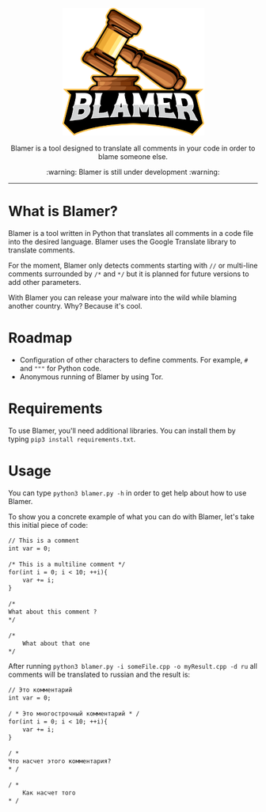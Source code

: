 <p align="center">
  <img width="287" height="258" src="ressources/BLAMER.png">
</p>

<p align="center">
  Blamer is a tool designed to translate all comments in your code in order to blame someone else.
</p>

<p align="center">
  :warning: Blamer is still under development :warning:
</p>

<hr>

# What is Blamer?
Blamer is a tool written in Python that translates all comments in a code file into the desired language. Blamer uses the Google Translate library to translate comments.

For the moment, Blamer only detects comments starting with `//` or multi-line comments surrounded by `/*` and `*/` but it is planned for future versions to add other parameters.

With Blamer you can release your malware into the wild while blaming another country. Why? Because it's cool.

# Roadmap
* Configuration of other characters to define comments. For example, `#` and `"""` for Python code.
* Anonymous running of Blamer by using Tor.


# Requirements
To use Blamer, you'll need additional libraries. You can install them by typing `pip3 install requirements.txt`.


# Usage
You can type `python3 blamer.py -h` in order to get help about how to use Blamer. 

To show you a concrete example of what you can do with Blamer, let's take this initial piece of code:
```
// This is a comment
int var = 0;

/* This is a multiline comment */
for(int i = 0; i < 10; ++i){
    var += i;
}

/*
What about this comment ?
*/

/*
    What about that one
*/
```

After running `python3 blamer.py -i someFile.cpp -o myResult.cpp -d ru` all comments will be translated to russian and the result is:

```
// Это комментарий
int var = 0;

/ * Это многострочный комментарий * /
for(int i = 0; i < 10; ++i){
    var += i;
}

/ *
Что насчет этого комментария?
* /

/ *
    Как насчет того
* /
```
